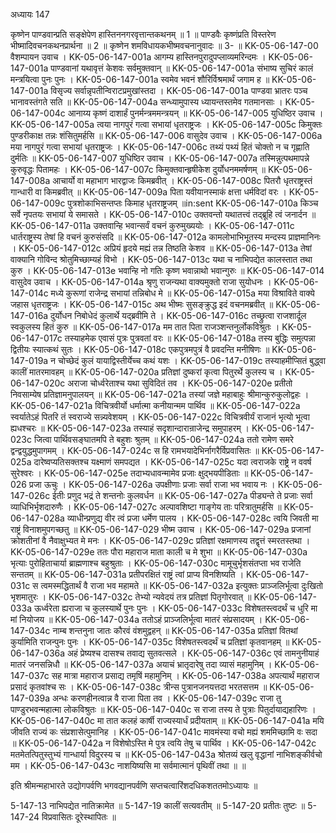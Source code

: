अध्यायः 147

कृष्णेन पाण्डवान्प्रति सङ्क्षेपेण हास्तिननगरवृत्तान्तकथनम् ॥ 1 ॥ पाण्डवैः कृष्णंप्रति विस्तरेण भीष्मादिवचनकथनप्रार्थना ॥ 2 ॥ कृष्णेन शमविधायकभीष्मवचनानुवादः ॥ 3- ॥
KK-05-06-147-00  	वैशम्पायन उवाच ।
KK-05-06-147-001a	आगम्य हास्तिनपुरादुपप्लाव्यमरिन्दमः ।
KK-05-06-147-001a	पाण्डवानां यथावृत्तं केशवः सर्वमुक्तवान् ॥
KK-05-06-147-001a	संभाष्य सुचिरं कालं मन्त्रयित्वा पुनः पुनः ।
KK-05-06-147-001a	स्वमेव भवनं शौरिर्विश्रमार्थं जगाम ह ॥
KK-05-06-147-001a	विसृज्य सर्वान्नृपतीन्विराटप्रमुखांस्तदा ।
KK-05-06-147-001a	पाण्डवा भ्रातरः पञ्च भानावस्तंगते सति ॥
KK-05-06-147-004a	सन्ध्यामुपास्य ध्यायन्तस्तमेव गतमानसाः ।
KK-05-06-147-004c	आनाय्य कृष्णं दाशार्हं पुनर्मन्त्रममन्त्रयन् ॥
KK-05-06-147-005  	युधिष्ठिर उवाच ।
KK-05-06-147-005a	त्वया नागपुरं गत्वा सभायां धृतराष्ट्रजः ।
KK-05-06-147-005c	किमुक्तः पुण्डरीकाक्ष तन्नः शंसितुमर्हसि ॥
KK-05-06-147-006  	वासुदेव उवाच ।
KK-05-06-147-006a	मया नागपुरं गत्वा सभायां धृतराष्ट्रजः ।
KK-05-06-147-006c	तथ्यं पथ्यं हितं चोक्तो न च गृह्णाति दुर्मतिः ॥
KK-05-06-147-007  	युधिष्ठिर उवाच । 
KK-05-06-147-007a	तस्मिन्नुत्पथमापन्ने कुरुवृद्धः पितामहः ।
KK-05-06-147-007c	किमुक्तवान्हृषीकेश दुर्योधनममर्षणम् ॥
KK-05-06-147-008a	आचार्यो वा महाभाग भारद्वाजः किमब्रवीत् ।
KK-05-06-147-008c	पितरौ धृतराष्ट्रस्तं गान्धारी वा किमब्रवीत् ॥
KK-05-06-147-009a	पिता यवीयानस्माकं क्षत्ता धर्मविदां वरः ।
KK-05-06-147-009c	पुत्रशोकाभिसन्तप्तः किमाह धृतराष्ट्रजम् ॥in:sent 
KK-05-06-147-010a	किञ्च सर्वे नृपतयः सभायां ये समासते ।
KK-05-06-147-010c	उक्तवन्तो यथातत्त्वं तद्ब्रूहि त्वं जनार्दन ॥
KK-05-06-147-011a	उक्तवान्हि भवान्सर्वं वचनं कुरुमुख्ययोः ।
KK-05-06-147-011c	धार्तराष्ट्रस्य तेषां हि वचनं कुरुसंसदि ॥
KK-05-06-147-012a	कामलोभाभिभूतस्य मन्दस्य प्राज्ञमानिनः ।
KK-05-06-147-012c	अप्रियं हृदये मह्यं तन्न तिष्ठति केशव ॥
KK-05-06-147-013a	तेषां वाक्यानि गोविन्द श्रोतुमिच्छाम्यहं विभो ।
KK-05-06-147-013c	यथा च नाभिपद्येत कालस्तात तथा कुरु ।
KK-05-06-147-013e 	भवान्हि नो गतिः कृष्ण भवान्नाथो भवान्गुरुः ॥
KK-05-06-147-014  	वासुदेव उवाच ।
KK-05-06-147-014a	श्रृणु राजन्यथा वाक्यमुक्तो राजा सुयोधनः ।
KK-05-06-147-014c	मध्ये कुरूणां राजेन्द्र सभायां तन्निबोध मे ॥
KK-05-06-147-015a	मया विश्राविते वाक्ये जहास धृतराष्ट्रजः ।
KK-05-06-147-015c	अथ भीष्मः सुसङ्क्रुद्ध इदं वचनमब्रवीत् ॥
KK-05-06-147-016a	दुर्योधन निबोधेदं कुलार्थे यद्ब्रवीमि ते ।
KK-05-06-147-016c	तच्छ्रुत्वा राजशार्दूल स्वकुलस्य हितं कुरु ॥
KK-05-06-147-017a	मम तात पिता राजञ्शन्तनुर्लोकविश्रुतः ।
KK-05-06-147-017c	तस्याहमेक एवासं पुत्रः पुत्रवतां वरः ॥
KK-05-06-147-018a	तस्य बुद्धिः समुत्पन्ना द्वितीयः स्यात्कथं सुतः ।
KK-05-06-147-018c	एकपुत्रमपुत्रं वै प्रवदन्ति मनीषिणः ॥
KK-05-06-147-019a	न चोच्छेदं कुलं यायाद्विस्तीर्येच्च कथं यशः ।
KK-05-06-147-019c	तस्याहमीप्सितं बुद्ध्वा कालीं मातरमावहम् ॥
KK-05-06-147-020a	प्रतिज्ञां दुष्करां कृत्वा पितुरर्थे कुलस्य च ।
KK-05-06-147-020c	अराजा चोर्ध्वरेताश्च यथा सुविदितं तव ।
KK-05-06-147-020e 	प्रतीतो निवसाम्येष प्रतिज्ञामनुपालयन् ॥
KK-05-06-147-021a	तस्यां जज्ञे महाबाहुः श्रीमान्कुरुकुलोद्वहः ।
KK-05-06-147-021a	विचित्रवीर्यो धर्मात्मा कनीयान्मम पार्थिव ॥
KK-05-06-147-022a	स्वर्यातेऽहं पितरि तं स्वराज्ये सन्न्यवेशयम् ।
KK-05-06-147-022c	विचित्रवीर्यं राजानं भृत्यो भूत्वा ह्यधश्चरः ॥
KK-05-06-147-023a	तस्याहं सदृशान्दारान्राजेन्द्र समुपाहरम् ।
KK-05-06-147-023c	जित्वा पार्थिवसङ्घातमपि ते बहुशः श्रुतम् ॥
KK-05-06-147-024a	ततो रामेण समरे द्वन्द्वयुद्धमुपागमम् ।
KK-05-06-147-024c	स हि रामभयादेभिर्नागरैर्विप्रवासितः ॥
KK-05-06-147-025a	दारेष्वप्यतिसक्तश्च यक्ष्माणं समपद्यत ।
KK-05-06-147-025c	यदा त्वराजके राष्ट्रे न ववर्ष सुरेश्वरः ।
KK-05-06-147-025e 	तदाभ्यधावन्मामेव प्रजाः क्षुद्भयपीडिताः ॥
KK-05-06-147-026  	प्रजा ऊचुः ।
KK-05-06-147-026a	उपक्षीणाः प्रजाः सर्वा राजा भव भवाय नः ।
KK-05-06-147-026c	ईतीः प्रणुद भद्रं ते शन्तनोः कुलवर्धन ॥
KK-05-06-147-027a	पीड्यन्ते ते प्रजाः सर्वा व्याधिभिर्भृशदारुणैः ।
KK-05-06-147-027c	अल्पावशिष्टा गाङ्गेय ताः परित्रातुमर्हसि ॥
KK-05-06-147-028a	व्याधीन्प्रणुद्य वीर त्वं प्रजा धर्मेण पालय ।
KK-05-06-147-028c	त्वयि जिवती मा राष्ट्रं विनाशमुपगच्छतु ॥
KK-05-06-147-029  	भीष्म उवाच ।
KK-05-06-147-029a	प्रजानां क्रोशतीनां वै नैवाक्षुभ्यत मे मनः ।
KK-05-06-147-029c	प्रतिज्ञां रक्षमाणस्य तद्वृत्तं स्मरतस्तथा ।
KK-05-06-147-029e 	ततः पौरा महाराज माता काली च मे शुभा ॥
KK-05-06-147-030a	भृत्याः पुरोहिताचार्या ब्राह्मणाश्च बहुश्रुताः ।
KK-05-06-147-030c	मामूचुर्भृशसंतप्ता भव राजेति सन्ततम् ॥
KK-05-06-147-031a	प्रतीपरक्षितं राष्ट्रं त्वां प्राप्य विनशिष्यति ।
KK-05-06-147-031c	स त्वमस्मद्धितार्थं वै राजा भव महामते ॥
KK-05-06-147-032a	इत्युक्तः प्राञ्जलिर्भूत्वा दुःखितो भृशमातुरः ।
KK-05-06-147-032c	तेभ्यो न्यवेदयं तत्र प्रतिज्ञां पितृगोरवात् ॥
KK-05-06-147-033a	ऊर्ध्वरेता ह्यराजा च कुलस्यार्थे पुनः पुनः ।
KK-05-06-147-033c	विशेषतस्त्वदर्थं च धुरि मा मां नियोजय ॥
KK-05-06-147-034a	ततोऽहं प्राञ्जलिर्भूत्वा मातरं संप्रसादयम् ।
KK-05-06-147-034c	नाम्ब शन्तनुना जातः कौरवं वंशमुद्वहन् ॥
KK-05-06-147-035a	प्रतिज्ञां वितथां कुर्यामिति राजन्पुनः पुनः ।
KK-05-06-147-035c	विशेषतस्त्वदर्थं च प्रतिज्ञां कृतवानहम् ॥
KK-05-06-147-036a	अहं प्रेष्यश्च दासश्च तवाद्य सुतवत्सले ।
KK-05-06-147-036c	एवं तामनुनीयाहं मातरं जनसन्निधौ ॥
KK-05-06-147-037a	अयाचं भ्रातृदारेषु तदा व्यासं महामुनिम् ।
KK-05-06-147-037c	सह मात्रा महाराज प्रसाद्य तमृषिं महामुनिम् ।
KK-05-06-147-038a	अपत्यार्थं महाराज प्रसादं कृतवांश्च सः ।
KK-05-06-147-038c	त्रीन्स पुत्रानजनयत्तदा भरतसत्तम ॥
KK-05-06-147-039a	अन्धः करणहीनत्वान्न वै राजा पिता तव ।
KK-05-06-147-039c	राजा तु पाण्डुरभवन्महात्मा लोकविश्रुतः ॥
KK-05-06-147-040c	स राजा तस्य ते पुत्राः पितुर्दायाद्यहारिणः ।
KK-05-06-147-040c	मा तात कलहं कार्षी राज्यस्यार्धं प्रदीयताम् ॥
KK-05-06-147-041a	मयि जीवति राज्यं कः संप्रशासेत्पुमानिह ।
KK-05-06-147-041c	मावमंस्या वचो मह्यं शममिच्छामि वः सदा ॥
KK-05-06-147-042a	न विशेषोऽस्ति मे पुत्र त्वयि तेषु च पार्थिव ।
KK-05-06-147-042c	मतमेतत्पितुस्तुभ्यं गान्धार्या विदुरस्य च ॥
KK-05-06-147-043a	श्रोतव्यं खलु वृद्धानां नाभिशङ्कीर्वचो मम ।
KK-05-06-147-043c	नाशयिष्यसि मा सर्वमात्मानं पृथिवीं तथा ॥ ॥

इति श्रीमन्महाभारते उद्योगपर्वणि भगवद्यानपर्वणि सप्तचत्वारिंशदधिकशततमोऽध्यायः ॥

5-147-13 नाभिपद्येत नातिक्रामेत ॥ 5-147-19 कालीं सत्यवतीम् ॥ 5-147-20 प्रतीतः तुष्टः ॥ 5-147-24 विप्रवासितः दूरेस्थापितः ॥
